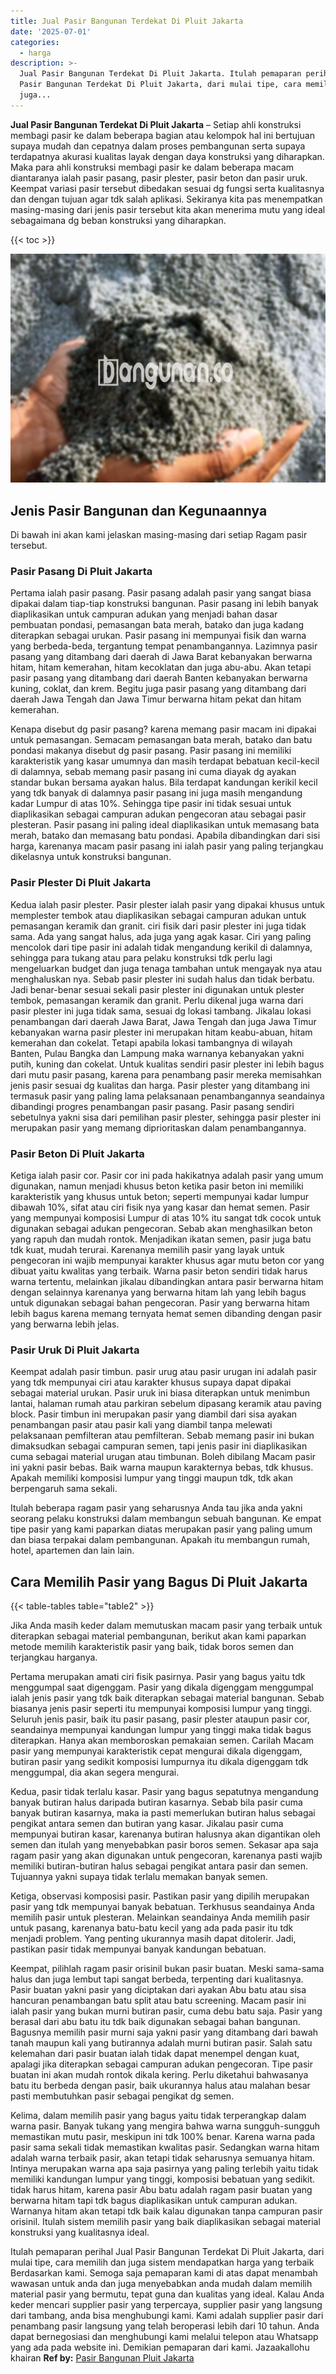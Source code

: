 ```yaml
---
title: Jual Pasir Bangunan Terdekat Di Pluit Jakarta
date: '2025-07-01'
categories:
  - harga
description: >-
  Jual Pasir Bangunan Terdekat Di Pluit Jakarta. Itulah pemaparan perihal Jual
  Pasir Bangunan Terdekat Di Pluit Jakarta, dari mulai tipe, cara memilih dan
  juga...
---
```


**Jual Pasir Bangunan Terdekat Di Pluit Jakarta** – Setiap ahli konstruksi membagi pasir ke dalam beberapa bagian atau kelompok hal ini bertujuan supaya mudah dan cepatnya dalam proses pembangunan serta supaya terdapatnya akurasi kualitas layak dengan daya konstruksi yang diharapkan. Maka para ahli konstruksi membagi pasir ke dalam beberapa macam diantaranya ialah pasir pasang, pasir plester, pasir beton dan pasir uruk. Keempat variasi pasir tersebut dibedakan sesuai dg fungsi serta kualitasnya dan dengan tujuan agar tdk salah aplikasi. Sekiranya kita pas menempatkan masing-masing dari jenis pasir tersebut kita akan menerima mutu yang ideal sebagaimana dg beban konstruksi yang diharapkan.

{{< toc >}}

![Jual Pasir Bangunan Terdekat Di Pluit Jakarta](/images/jual-pasir-bangunan-74.png)

## Jenis Pasir Bangunan dan Kegunaannya

Di bawah ini akan kami jelaskan masing-masing dari setiap Ragam pasir tersebut.

### Pasir Pasang Di Pluit Jakarta

Pertama ialah pasir pasang. Pasir pasang adalah pasir yang sangat biasa dipakai dalam tiap-tiap konstruksi bangunan. Pasir pasang ini lebih banyak diaplikasikan untuk campuran adukan yang menjadi bahan dasar pembuatan pondasi, pemasangan bata merah, batako dan juga kadang diterapkan sebagai urukan. Pasir pasang ini mempunyai fisik dan warna yang berbeda-beda, tergantung tempat penambangannya. Lazimnya pasir pasang yang ditambang dari daerah di Jawa Barat kebanyakan berwarna hitam, hitam kemerahan, hitam kecoklatan dan juga abu-abu. Akan tetapi pasir pasang yang ditambang dari daerah Banten kebanyakan berwarna kuning, coklat, dan krem. Begitu juga pasir pasang yang ditambang dari daerah Jawa Tengah dan Jawa Timur berwarna hitam pekat dan hitam kemerahan.

Kenapa disebut dg pasir pasang? karena memang pasir macam ini dipakai untuk pemasangan. Semacam pemasangan bata merah, batako dan batu pondasi makanya disebut dg pasir pasang. Pasir pasang ini memiliki karakteristik yang kasar umumnya dan masih terdapat bebatuan kecil-kecil di dalamnya, sebab memang pasir pasang ini cuma diayak dg ayakan standar bukan bersama ayakan halus. Bila terdapat kandungan kerikil kecil yang tdk banyak di dalamnya pasir pasang ini juga masih mengandung kadar Lumpur di atas 10%. Sehingga tipe pasir ini tidak sesuai untuk diaplikasikan sebagai campuran adukan pengecoran atau sebagai pasir plesteran. Pasir pasang ini paling ideal diaplikasikan untuk memasang bata merah, batako dan memasang batu pondasi. Apabila dibandingkan dari sisi harga, karenanya macam pasir pasang ini ialah pasir yang paling terjangkau dikelasnya untuk konstruksi bangunan.

### Pasir Plester Di Pluit Jakarta

Kedua ialah pasir plester. Pasir plester ialah pasir yang dipakai khusus untuk memplester tembok atau diaplikasikan sebagai campuran adukan untuk pemasangan keramik dan granit. ciri fisik dari pasir plester ini juga tidak sama. Ada yang sangat halus, ada juga yang agak kasar. Ciri yang paling mencolok dari tipe pasir ini adalah tidak mengandung kerikil di dalamnya, sehingga para tukang atau para pelaku konstruksi tdk perlu lagi mengeluarkan budget dan juga tenaga tambahan untuk mengayak nya atau menghaluskan nya. Sebab pasir plester ini sudah halus dan tidak berbatu. Jadi benar-benar sesuai sekali pasir plester ini digunakan untuk plester tembok, pemasangan keramik dan granit. Perlu dikenal juga warna dari pasir plester ini juga tidak sama, sesuai dg lokasi tambang. Jikalau lokasi penambangan dari daerah Jawa Barat, Jawa Tengah dan juga Jawa Timur kebanyakan warna pasir plester ini merupakan hitam keabu-abuan, hitam kemerahan dan cokelat. Tetapi apabila lokasi tambangnya di wilayah Banten, Pulau Bangka dan Lampung maka warnanya kebanyakan yakni putih, kuning dan cokelat. Untuk kualitas sendiri pasir plester ini lebih bagus dari mutu pasir pasang, karena para penambang pasir mereka memisahkan jenis pasir sesuai dg kualitas dan harga. Pasir plester yang ditambang ini termasuk pasir yang paling lama pelaksanaan penambangannya seandainya dibandingi progres penambangan pasir pasang. Pasir pasang sendiri sebetulnya yakni sisa dari pemilihan pasir plester, sehingga pasir plester ini merupakan pasir yang memang diprioritaskan dalam penambangannya.

### Pasir Beton Di Pluit Jakarta

Ketiga ialah pasir cor. Pasir cor ini pada hakikatnya adalah pasir yang umum digunakan, namun menjadi khusus beton ketika pasir beton ini memiliki karakteristik yang khusus untuk beton; seperti mempunyai kadar lumpur dibawah 10%, sifat atau ciri fisik nya yang kasar dan hemat semen. Pasir yang mempunyai komposisi Lumpur di atas 10% itu sangat tdk cocok untuk digunakan sebagai adukan pengecoran. Sebab akan menghasilkan beton yang rapuh dan mudah rontok. Menjadikan ikatan semen, pasir juga batu tdk kuat, mudah terurai. Karenanya memilih pasir yang layak untuk pengecoran ini wajib mempunyai karakter khusus agar mutu beton cor yang dibuat yaitu kwalitas yang terbaik. Warna pasir beton sendiri tidak harus warna tertentu, melainkan jikalau dibandingkan antara pasir berwarna hitam dengan selainnya karenanya yang berwarna hitam lah yang lebih bagus untuk digunakan sebagai bahan pengecoran. Pasir yang berwarna hitam lebih bagus karena memang ternyata hemat semen dibanding dengan pasir yang berwarna lebih jelas.

### Pasir Uruk Di Pluit Jakarta

Keempat adalah pasir timbun. pasir urug atau pasir urugan ini adalah pasir yang tdk mempunyai ciri atau karakter khusus supaya dapat dipakai sebagai material urukan. Pasir uruk ini biasa diterapkan untuk menimbun lantai, halaman rumah atau parkiran sebelum dipasang keramik atau paving block. Pasir timbun ini merupakan pasir yang diambil dari sisa ayakan penambangan pasir atau pasir kali yang diambil tanpa melewati pelaksanaan pemfilteran atau pemfilteran. Sebab memang pasir ini bukan dimaksudkan sebagai campuran semen, tapi jenis pasir ini diaplikasikan cuma sebagai material urugan atau timbunan. Boleh dibilang Macam pasir ini yakni pasir bebas. Baik warna maupun karakternya bebas, tdk khusus. Apakah memiliki komposisi lumpur yang tinggi maupun tdk, tdk akan berpengaruh sama sekali.

Itulah beberapa ragam pasir yang seharusnya Anda tau jika anda yakni seorang pelaku konstruksi dalam membangun sebuah bangunan. Ke empat tipe pasir yang kami paparkan diatas merupakan pasir yang paling umum dan biasa terpakai dalam pembangunan. Apakah itu membangun rumah, hotel, apartemen dan lain lain.

## Cara Memilih Pasir yang Bagus Di Pluit Jakarta

{{< table-tables table="table2" >}}

Jika Anda masih keder dalam memutuskan macam pasir yang terbaik untuk diterapkan sebagai material pembangunan, berikut akan kami paparkan metode memilih karakteristik pasir yang baik, tidak boros semen dan terjangkau harganya.

Pertama merupakan amati ciri fisik pasirnya. Pasir yang bagus yaitu tdk menggumpal saat digenggam. Pasir yang dikala digenggam menggumpal ialah jenis pasir yang tdk baik diterapkan sebagai material bangunan. Sebab biasanya jenis pasir seperti itu mempunyai komposisi lumpur yang tinggi. Seluruh jenis pasir, baik itu pasir pasang, pasir plester ataupun pasir cor, seandainya mempunyai kandungan lumpur yang tinggi maka tidak bagus diterapkan. Hanya akan memboroskan pemakaian semen. Carilah Macam pasir yang mempunyai karakteristik cepat mengurai dikala digenggam, butiran pasir yang sedikit komposisi lumpurnya itu dikala digenggam tdk menggumpal, dia akan segera mengurai.

Kedua, pasir tidak terlalu kasar. Pasir yang bagus sepatutnya mengandung banyak butiran halus daripada butiran kasarnya. Sebab bila pasir cuma banyak butiran kasarnya, maka ia pasti memerlukan butiran halus sebagai pengikat antara semen dan butiran yang kasar. Jikalau pasir cuma mempunyai butiran kasar, karenanya butiran halusnya akan digantikan oleh semen dan itulah yang menyebabkan pasir boros semen. Sekasar apa saja ragam pasir yang akan digunakan untuk pengecoran, karenanya pasti wajib memiliki butiran-butiran halus sebagai pengikat antara pasir dan semen. Tujuannya yakni supaya tidak terlalu memakan banyak semen.

Ketiga, observasi komposisi pasir. Pastikan pasir yang dipilih merupakan pasir yang tdk mempunyai banyak bebatuan. Terkhusus seandainya Anda memilih pasir untuk plesteran. Melainkan seandainya Anda memilih pasir untuk pasang, karenanya batu-batu kecil yang ada pada pasir itu tdk menjadi problem. Yang penting ukurannya masih dapat ditolerir. Jadi, pastikan pasir tidak mempunyai banyak kandungan bebatuan.

Keempat, pilihlah ragam pasir orisinil bukan pasir buatan. Meski sama-sama halus dan juga lembut tapi sangat berbeda, terpenting dari kualitasnya. Pasir buatan yakni pasir yang diciptakan dari ayakan Abu batu atau sisa hancuran penambangan batu split atau batu screening. Macam pasir ini ialah pasir yang bukan murni butiran pasir, cuma debu batu saja. Pasir yang berasal dari abu batu itu tdk baik digunakan sebagai bahan bangunan. Bagusnya memilih pasir murni saja yakni pasir yang ditambang dari bawah tanah maupun kali yang butirannya adalah murni butiran pasir. Salah satu kelemahan dari pasir buatan ialah tidak dapat menempel dengan kuat, apalagi jika diterapkan sebagai campuran adukan pengecoran. Tipe pasir buatan ini akan mudah rontok dikala kering. Perlu diketahui bahwasanya batu itu berbeda dengan pasir, baik ukurannya halus atau malahan besar pasti membutuhkan pasir sebagai pengikat dg semen.

Kelima, dalam memilih pasir yang bagus yaitu tidak terperangkap dalam warna pasir. Banyak tukang yang mengira bahwa warna sungguh-sungguh memastikan mutu pasir, meskipun ini tdk 100% benar. Karena warna pada pasir sama sekali tidak memastikan kwalitas pasir. Sedangkan warna hitam adalah warna terbaik pasir, akan tetapi tidak seharusnya semuanya hitam. Intinya merupakan warna apa saja pasirnya yang paling terlebih yaitu tidak memiliki kandungan lumpur yang tinggi, komposisi bebatuan yang sedikit. tidak harus hitam, karena pasir Abu batu adalah ragam pasir buatan yang berwarna hitam tapi tdk bagus diaplikasikan untuk campuran adukan. Warnanya hitam akan tetapi tdk baik kalau digunakan tanpa campuran pasir orisinil. Itulah sistem memilih pasir yang baik diaplikasikan sebagai material konstruksi yang kualitasnya ideal.

Itulah pemaparan perihal Jual Pasir Bangunan Terdekat Di Pluit Jakarta, dari mulai tipe, cara memilih dan juga sistem mendapatkan harga yang terbaik Berdasarkan kami. Semoga saja pemaparan kami di atas dapat menambah wawasan untuk anda dan juga menyebabkan anda mudah dalam memilih material pasir yang bermutu, tepat guna dan kualitas yang ideal. Kalau Anda keder mencari supplier pasir yang terpercaya, supplier pasir yang langsung dari tambang, anda bisa menghubungi kami. Kami adalah supplier pasir dari penambang pasir langsung yang telah beroperasi lebih dari 10 tahun. Anda dapat bernegosiasi dan menghubungi kami melalui telepon atau Whatsapp yang ada pada website ini. Demikian pemaparan dari kami. Jazaakallohu khairan
**Ref by:** [Pasir Bangunan Pluit Jakarta](https://id.wikipedia.org/wiki/Pasir)
